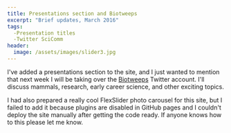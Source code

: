 ```yaml
---
title: Presentations section and Biotweeps
excerpt: "Brief updates, March 2016"
tags: 
  -Presentation titles
  -Twitter SciComm
header: 
  image: /assets/images/slider3.jpg
---
```


I've added a presentations section to the site, and I just wanted to mention that next week I will be taking over the [Biotweeps](https://biotweep.wordpress.com/) Twitter account. I'll discuss mammals, research, early career science, and other exciting topics.

I had also prepared a really cool FlexSlider photo carousel for this site, but I failed to add it because plugins are disabled in GitHub pages and I couldn't deploy the site manually after getting the code ready. If anyone knows how to this please let me know. 
